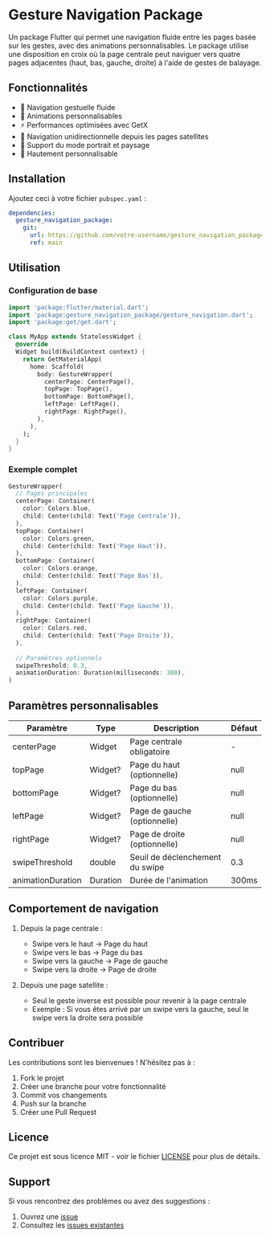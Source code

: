 # Gesture Navigation Package

Un package Flutter qui permet une navigation fluide entre les pages basée sur les gestes, avec des animations personnalisables. Le package utilise une disposition en croix où la page centrale peut naviguer vers quatre pages adjacentes (haut, bas, gauche, droite) à l'aide de gestes de balayage.

## Fonctionnalités

- 🔄 Navigation gestuelle fluide
- 💫 Animations personnalisables
- ⚡ Performances optimisées avec GetX
- 🎯 Navigation unidirectionnelle depuis les pages satellites
- 📱 Support du mode portrait et paysage
- 🔧 Hautement personnalisable

## Installation

Ajoutez ceci à votre fichier `pubspec.yaml` :

```yaml
dependencies:
  gesture_navigation_package:
    git:
      url: https://github.com/votre-username/gesture_navigation_package.git
      ref: main
```

## Utilisation

### Configuration de base

```dart
import 'package:flutter/material.dart';
import 'package:gesture_navigation_package/gesture_navigation.dart';
import 'package:get/get.dart';

class MyApp extends StatelessWidget {
  @override
  Widget build(BuildContext context) {
    return GetMaterialApp(
      home: Scaffold(
        body: GestureWrapper(
          centerPage: CenterPage(),
          topPage: TopPage(),
          bottomPage: BottomPage(),
          leftPage: LeftPage(),
          rightPage: RightPage(),
        ),
      ),
    );
  }
}
```

### Exemple complet

```dart
GestureWrapper(
  // Pages principales
  centerPage: Container(
    color: Colors.blue,
    child: Center(child: Text('Page Centrale')),
  ),
  topPage: Container(
    color: Colors.green,
    child: Center(child: Text('Page Haut')),
  ),
  bottomPage: Container(
    color: Colors.orange,
    child: Center(child: Text('Page Bas')),
  ),
  leftPage: Container(
    color: Colors.purple,
    child: Center(child: Text('Page Gauche')),
  ),
  rightPage: Container(
    color: Colors.red,
    child: Center(child: Text('Page Droite')),
  ),
  
  // Paramètres optionnels
  swipeThreshold: 0.3,
  animationDuration: Duration(milliseconds: 300),
)
```

## Paramètres personnalisables


| Paramètre        | Type     | Description                      | Défaut |
| ----------------- | -------- | -------------------------------- | ------- |
| centerPage        | Widget   | Page centrale obligatoire        | -       |
| topPage           | Widget?  | Page du haut (optionnelle)       | null    |
| bottomPage        | Widget?  | Page du bas (optionnelle)        | null    |
| leftPage          | Widget?  | Page de gauche (optionnelle)     | null    |
| rightPage         | Widget?  | Page de droite (optionnelle)     | null    |
| swipeThreshold    | double   | Seuil de déclenchement du swipe | 0.3     |
| animationDuration | Duration | Durée de l'animation            | 300ms   |

## Comportement de navigation

1. Depuis la page centrale :

   - Swipe vers le haut → Page du haut
   - Swipe vers le bas → Page du bas
   - Swipe vers la gauche → Page de gauche
   - Swipe vers la droite → Page de droite
2. Depuis une page satellite :

   - Seul le geste inverse est possible pour revenir à la page centrale
   - Exemple : Si vous êtes arrivé par un swipe vers la gauche, seul le swipe vers la droite sera possible

## Contribuer

Les contributions sont les bienvenues ! N'hésitez pas à :

1. Fork le projet
2. Créer une branche pour votre fonctionnalité
3. Commit vos changements
4. Push sur la branche
5. Créer une Pull Request

## Licence

Ce projet est sous licence MIT - voir le fichier [LICENSE](LICENSE) pour plus de détails.

## Support

Si vous rencontrez des problèmes ou avez des suggestions :

1. Ouvrez une [issue](https://github.com/votre-username/gesture_navigation_package/issues)
2. Consultez les [issues existantes](https://github.com/votre-username/gesture_navigation_package/issues?q=is%3Aissue)
